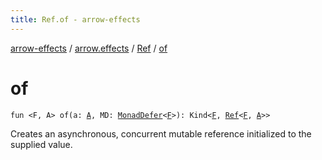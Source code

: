 ```yaml
---
title: Ref.of - arrow-effects
---
```


[arrow-effects](../../index.html) / [arrow.effects](../index.html) / [Ref](index.html) / [of](./of.html)

# of

`fun <F, A> of(a: `[`A`](of.html#A)`, MD: `[`MonadDefer`](../../arrow.effects.typeclasses/-monad-defer/index.html)`<`[`F`](of.html#F)`>): Kind<`[`F`](of.html#F)`, `[`Ref`](index.html)`<`[`F`](of.html#F)`, `[`A`](of.html#A)`>>`

Creates an asynchronous, concurrent mutable reference initialized to the supplied value.

